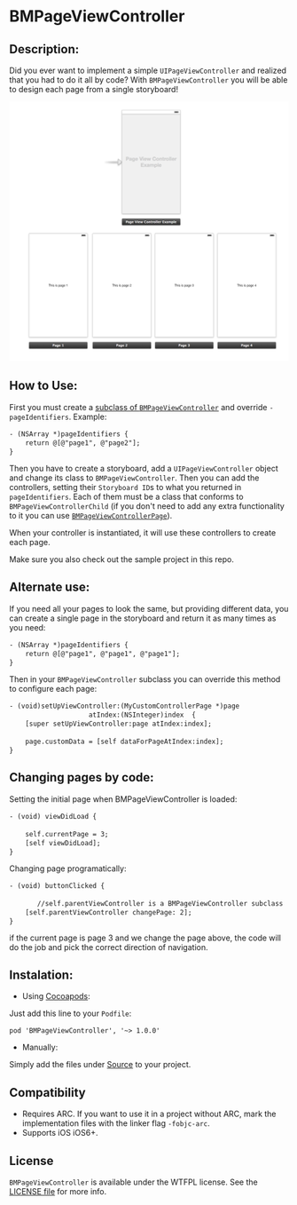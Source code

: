 BMPageViewController
====================

## Description:
Did you ever want to implement a simple ```UIPageViewController``` and realized that you had to do it all by code?
With ```BMPageViewController``` you will be able to design each page from a single storyboard!

![Example Storyboard](Images/image1.png "Example Storyboard")

## How to Use:
First you must create a [subclass of ```BMPageViewController```](BMPageViewController/Source/BMPageViewController+Protected.h) and override ```-pageIdentifiers```. Example:
```objc
- (NSArray *)pageIdentifiers {
	return @[@"page1", @"page2"];
}
```

Then you have to create a storyboard, add a ```UIPageViewController``` object and change its class to ```BMPageViewController```.
Then you can add the controllers, setting their ```Storyboard ID```s to what you returned in ```pageIdentifiers```.
Each of them must be a class that conforms to ```BMPageViewControllerChild``` (if you don't need to add any extra functionality to it you can use [```BMPageViewControllerPage```](BMPageViewController/Source/BMPageViewControllerPage.h)).

When your controller is instantiated, it will use these controllers to create each page.

Make sure you also check out the sample project in this repo.

## Alternate use:
If you need all your pages to look the same, but providing different data, you can create a single page in the storyboard and return it as many times as you need:
```objc
- (NSArray *)pageIdentifiers {
	return @[@"page1", @"page1", @"page1"];
}
```

Then in your ```BMPageViewController``` subclass you can override this method to configure each page:
```objc
- (void)setUpViewController:(MyCustomControllerPage *)page
                    atIndex:(NSInteger)index  {
	[super setUpViewController:page atIndex:index];

	page.customData = [self dataForPageAtIndex:index];
}
```

## Changing pages by code:

Setting the initial page when BMPageViewController is loaded:
```objc
- (void) viewDidLoad {

	self.currentPage = 3;
	[self viewDidLoad];
}
```

Changing page programatically:
```objc
- (void) buttonClicked {

       //self.parentViewController is a BMPageViewController subclass
	[self.parentViewController changePage: 2];
}
```

if the current page is page 3 and we change the page above, the code will do the job and pick the correct
direction of navigation.


## Instalation:
- Using [Cocoapods](http://cocoapods.org/):

Just add this line to your `Podfile`:

```
pod 'BMPageViewController', '~> 1.0.0'
```

- Manually:

Simply add the files under [Source](BMPageViewController/Source) to your project.

## Compatibility

- Requires ARC. If you want to use it in a project without ARC, mark the implementation files with the linker flag ```-fobjc-arc```.
- Supports iOS iOS6+.

## License
`BMPageViewController` is available under the WTFPL license. See the [LICENSE file](LICENSE) for more info.
